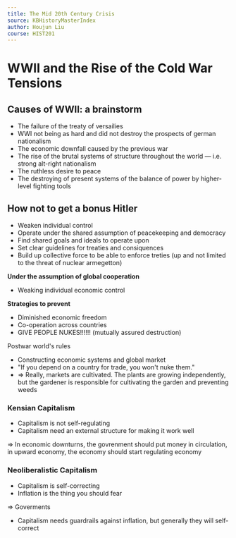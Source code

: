 ```yaml
---
title: The Mid 20th Century Crisis
source: KBHistoryMasterIndex
author: Houjun Liu
course: HIST201
---
```


# WWII and the Rise of the Cold War Tensions

## Causes of WWII: a brainstorm
- The failure of the treaty of versailies
- WWI not being as hard and did not destroy the prospects of german nationalism
- The economic downfall caused by the previous war
- The rise of the brutal systems of structure throughout the world — i.e. strong alt-right nationalism
- The ruthless desire to peace
- The destroying of present systems of the balance of power by higher-level fighting tools

## How not to get a bonus Hitler
- Weaken individual control
- Operate under the shared assumption of peacekeeping and democracy
- Find shared goals and ideals to operate upon
- Set clear guidelines for treaties and consiquences
- Build up collective force to be able to enforce treties (up and not limited to the threat of nuclear armegetton)

**Under the assumption of global cooperation**
- Weaking individual economic control

**Strategies to prevent**
- Diminished economic freedom
- Co-operation across countries
- GIVE PEOPLE NUKES!!!!!! (mutually assured destruction)

Postwar world's rules

- Constructing economic systems and global market
- "If you depend on a country for trade, you won't nuke them."
- => Really, markets are cultivated. The plants are growing independently, but the gardener is responsible for cultivating the garden and preventing weeds


### Kensian Capitalism
- Capitalism is not self-regulating
- Capitalism need an external structure for making it work well

=> In economic downturns, the govrenment should put money in circulation, in upward economy, the economy should start regulating economy

### Neoliberalistic Capitalism
- Capitalism is self-correcting
- Inflation is the thing you should fear

=> Goverments
- Capitalism needs guardrails against inflation, but generally they will self-correct

